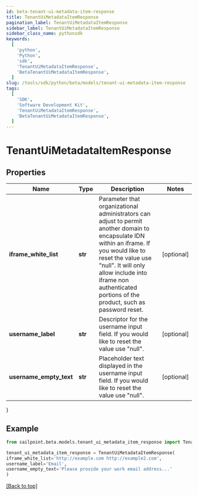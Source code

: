 ```yaml
---
id: beta-tenant-ui-metadata-item-response
title: TenantUiMetadataItemResponse
pagination_label: TenantUiMetadataItemResponse
sidebar_label: TenantUiMetadataItemResponse
sidebar_class_name: pythonsdk
keywords:
  [
    'python',
    'Python',
    'sdk',
    'TenantUiMetadataItemResponse',
    'BetaTenantUiMetadataItemResponse',
  ]
slug: /tools/sdk/python/beta/models/tenant-ui-metadata-item-response
tags:
  [
    'SDK',
    'Software Development Kit',
    'TenantUiMetadataItemResponse',
    'BetaTenantUiMetadataItemResponse',
  ]
---
```


# TenantUiMetadataItemResponse

## Properties

| Name | Type | Description | Notes |
| --- | --- | --- | --- |
| **iframe_white_list** | **str** | Parameter that organizational administrators can adjust to permit another domain to encapsulate IDN within an iframe. If you would like to reset the value use \"null\". It will only allow include into iframe non authenticated portions of the product, such as password reset. | [optional] |
| **username_label** | **str** | Descriptor for the username input field. If you would like to reset the value use \"null\". | [optional] |
| **username_empty_text** | **str** | Placeholder text displayed in the username input field. If you would like to reset the value use \"null\". | [optional] |

}

## Example

```python
from sailpoint.beta.models.tenant_ui_metadata_item_response import TenantUiMetadataItemResponse

tenant_ui_metadata_item_response = TenantUiMetadataItemResponse(
iframe_white_list='http://example.com http://example2.com',
username_label='Email',
username_empty_text='Please provide your work email address...'
)

```

[[Back to top]](#)
